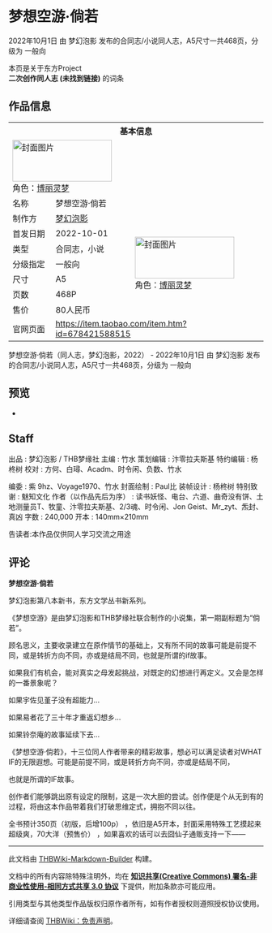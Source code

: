 # 梦想空游·倘若

<!-- source html: G:\repos\THBWiki-Markdown-Builder\THBWikiMarkdown\Temp\main\8\85\ns0%3A%E6%A2%A6%E6%83%B3%E7%A9%BA%E6%B8%B8%C2%B7%E5%80%98%E8%8B%A5.html -->

2022年10月1日 由 梦幻泡影  发布的合同志/小说同人志，A5尺寸一共468页，分级为 一般向

本页是关于东方Project  
 **二次创作同人志 (未找到链接)** 的词条
## 作品信息

<table><tbody><tr><th colspan="3">基本信息</th></tr><tr><td class="cover-artwork-mobile" colspan="2"><a href="./文件-梦想空游·倘若封面.png.md" class="image" title="封面图片"><img alt="封面图片" src="https://upload.thwiki.cc/thumb/f/fa/%E6%A2%A6%E6%83%B3%E7%A9%BA%E6%B8%B8%C2%B7%E5%80%98%E8%8B%A5%E5%B0%81%E9%9D%A2.png/196px-%E6%A2%A6%E6%83%B3%E7%A9%BA%E6%B8%B8%C2%B7%E5%80%98%E8%8B%A5%E5%B0%81%E9%9D%A2.png" decoding="async" loading="lazy" width="196" height="82" srcset="https://upload.thwiki.cc/thumb/f/fa/%E6%A2%A6%E6%83%B3%E7%A9%BA%E6%B8%B8%C2%B7%E5%80%98%E8%8B%A5%E5%B0%81%E9%9D%A2.png/294px-%E6%A2%A6%E6%83%B3%E7%A9%BA%E6%B8%B8%C2%B7%E5%80%98%E8%8B%A5%E5%B0%81%E9%9D%A2.png 1.5x, https://upload.thwiki.cc/thumb/f/fa/%E6%A2%A6%E6%83%B3%E7%A9%BA%E6%B8%B8%C2%B7%E5%80%98%E8%8B%A5%E5%B0%81%E9%9D%A2.png/392px-%E6%A2%A6%E6%83%B3%E7%A9%BA%E6%B8%B8%C2%B7%E5%80%98%E8%8B%A5%E5%B0%81%E9%9D%A2.png 2x" data-file-width="1070" data-file-height="450"></a><div class="cover-char">角色：<a href="./博丽灵梦.md" title="博丽灵梦">博丽灵梦</a></div></td>
</tr><tr><td class="label">名称</td><td colspan="2"> 梦想空游·倘若 </td></tr><tr><td class="label">制作方</td><td><a href="./梦幻泡影.md" title="梦幻泡影">梦幻泡影</a></td><td class="cover-artwork" rowspan="7" style="min-width:196px;"><a href="./文件-梦想空游·倘若封面.png.md" class="image" title="封面图片"><img alt="封面图片" src="https://upload.thwiki.cc/thumb/f/fa/%E6%A2%A6%E6%83%B3%E7%A9%BA%E6%B8%B8%C2%B7%E5%80%98%E8%8B%A5%E5%B0%81%E9%9D%A2.png/196px-%E6%A2%A6%E6%83%B3%E7%A9%BA%E6%B8%B8%C2%B7%E5%80%98%E8%8B%A5%E5%B0%81%E9%9D%A2.png" decoding="async" loading="lazy" width="196" height="82" srcset="https://upload.thwiki.cc/thumb/f/fa/%E6%A2%A6%E6%83%B3%E7%A9%BA%E6%B8%B8%C2%B7%E5%80%98%E8%8B%A5%E5%B0%81%E9%9D%A2.png/294px-%E6%A2%A6%E6%83%B3%E7%A9%BA%E6%B8%B8%C2%B7%E5%80%98%E8%8B%A5%E5%B0%81%E9%9D%A2.png 1.5x, https://upload.thwiki.cc/thumb/f/fa/%E6%A2%A6%E6%83%B3%E7%A9%BA%E6%B8%B8%C2%B7%E5%80%98%E8%8B%A5%E5%B0%81%E9%9D%A2.png/392px-%E6%A2%A6%E6%83%B3%E7%A9%BA%E6%B8%B8%C2%B7%E5%80%98%E8%8B%A5%E5%B0%81%E9%9D%A2.png 2x" data-file-width="1070" data-file-height="450"></a><div class="cover-char">角色：<a href="./博丽灵梦.md" title="博丽灵梦">博丽灵梦</a></div></td>
</tr><tr><td class="label">首发日期</td><td>2022-10-01</td></tr><tr><td class="label">类型</td><td>合同志，小说</td></tr><tr><td class="label">分级指定</td><td>一般向</td></tr><tr><td class="label">尺寸</td><td>A5</td></tr><tr><td class="label">页数</td><td>468P</td></tr><tr><td class="label">售价</td><td>80人民币</td></tr>
<tr><td class="label">官网页面</td><td colspan="2"><a rel="nofollow" class="external free" href="https://item.taobao.com/item.htm?id=678421588515">https://item.taobao.com/item.htm?id=678421588515</a></td></tr></tbody></table>

梦想空游·倘若（同人志，梦幻泡影，2022） - 2022年10月1日 由 梦幻泡影  发布的合同志/小说同人志，A5尺寸一共468页，分级为 一般向
## 预览
- [](./文件-梦想空游·倘若预览图1.jpg.md)

## Staff
出品
: 梦幻泡影 / THB梦缘社
主编
: 竹水
策划编辑
: 汴零拉夫斯基
特约编辑
: 杨柊树
校对
: 方何、白璕、Acadm、时令闲、负数、竹水

编委
: 紫 9hz、Voyage1970、竹水
封面绘制
: Paul比
装帧设计
: 杨柊树
特别致谢
: 魅知文化
作者（以作品先后为序）
: 读书妖怪、电台、六道、曲奇没有饼、土地测量员T、牧童、汴零拉夫斯基、2/3魂、时令闲、Jon Geist、Mr_zyt、炁封、真凶
字数
: 240,000
开本
: 140mm×210mm

  
告读者:本作品仅供同人学习交流之用途
  

## 评论

  
 **梦想空游·倘若**   

  

梦幻泡影第八本新书，东方文学丛书新系列。  

《梦想空游》是由梦幻泡影和THB梦缘社联合制作的小说集，第一期副标题为“倘若”。  

顾名思义，主要收录建立在原作情节的基础上，又有所不同的故事可能是前提不同，或是转折方向不同，亦或是结局不同，也就是所谓的if故事。  

如果我们有机会，能对真实之母发起挑战，对既定的幻想进行再定义。又会是怎样的一番景象呢？  

如果宇佐见堇子没有超能力…  

如果易者花了三十年才重返幻想乡…  

如果铃奈庵的故事延续下去…  

《梦想空游·倘若》，十三位同人作者带来的精彩故事，想必可以满足读者对WHAT IF的无限遐想。可能是前提不同，或是转折方向不同，亦或是结局不同，  

也就是所谓的IF故事。  

创作者们能够跳出原有设定的限制，这是一次大胆的尝试。创作便是个从无到有的过程，将由这本作品带着我们打破思维定式，拥抱不同以往。  

全书预计350页（初版，后增100p）
，依旧是A5开本，封面采用特殊工艺摸起来超级爽，70大洋（预售价）
，如果喜欢的话可以去囧仙子通贩支持一下——
  


  
  

  





---

此文档由 [THBWiki-Markdown-Builder](https://github.com/Delsin-Yu/THBWiki-Markdown-Builder) 构建。

文档中的所有内容除特殊注明外，均在 [**知识共享(Creative Commons) 署名-非商业性使用-相同方式共享 3.0 协议**](https://creativecommons.org/licenses/by-sa/3.0/deed.zh-hans) 下提供，附加条款亦可能应用。

引用类型与其他类型作品版权归原作者所有，如有作者授权则遵照授权协议使用。

详细请查阅 [THBWiki：免责声明](https://thbwiki.cc/THBWiki:%E5%85%8D%E8%B4%A3%E5%A3%B0%E6%98%8E)。

